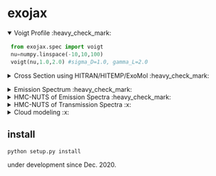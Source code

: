 # exojax

<details open><summary>Voigt Profile :heavy_check_mark: </summary>

```python
 from exojax.spec import voigt
 nu=numpy.linspace(-10,10,100)
 voigt(nu,1.0,2.0) #sigma_D=1.0, gamma_L=2.0
```

</details>

<details><summary>Cross Section using HITRAN/HITEMP/ExoMol :heavy_check_mark: </summary>
 
```python
 from exojax.spec import AutoXS
 nus=numpy.linspace(1900.0,2300.0,40000,dtype=numpy.float64) #wavenumber (cm-1)
 autoxs=AutoXS(nus,"ExoMol","CO") #using ExoMol CO (12C-16O). HITRAN and HITEMP are also supported.  
 xsv=autoxs.xsection(1000.0,1.0) #cross section for 1000K, 1bar (cm2)
```

 <img src="https://user-images.githubusercontent.com/15956904/111430765-2eedf180-873e-11eb-9740-9e1a313d590c.png" Titie="exojax auto cross section" Width=850px> </details>

<details><summary>Emission Spectrum :heavy_check_mark: </summary>

```python
from exojax.spec import AutoRT
Parr, dParr, k=pressure_layer(NP=100) #100 pressure layers
Tarr = 1500.*(Parr/Parr[-1])**0.02    #some T-P profile
autort=AutoRT(nus,1.e5,Tarr,Parr)     #g=1.e5 cm/s2
autort.addmol("HITRAN","CO",0.01)     #mmr=0.01
F=autort.rtrun()
```
</details>

<details><summary>HMC-NUTS of Emission Spectra :heavy_check_mark: </summary>
<img src="https://github.com/HajimeKawahara/exojax/blob/develop/documents/exojax.png" Titie="exojax" Width=850px>
</details>

<details><summary>HMC-NUTS of Transmission Spectra :x: </summary>Not supported yet. </details>

<details><summary>Cloud modeling :x: </summary> Not supported yet. </details>



## install

```
python setup.py install
```

under development since Dec. 2020.
